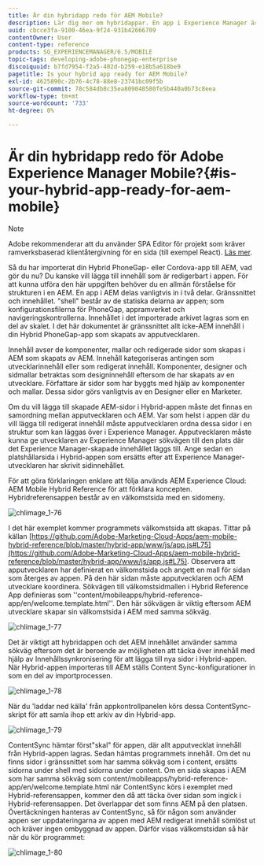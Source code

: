 ```yaml
---
title: Är din hybridapp redo för AEM Mobile?
description: Lär dig mer om hybridappar. En app i Experience Manager är vanligtvis uppdelad i två delar. "shell" och "content" och den här sidan ger mer information om dessa ämnen.
uuid: cbcce3fa-9100-46ea-9f24-931b42666709
contentOwner: User
content-type: reference
products: SG_EXPERIENCEMANAGER/6.5/MOBILE
topic-tags: developing-adobe-phonegap-enterprise
discoiquuid: b7fd7954-f2a5-402d-b259-e18b5a618be9
pagetitle: Is your hybrid app ready for AEM Mobile?
exl-id: 4625890c-2b76-4c78-88e8-23741bc09f5b
source-git-commit: 78c584db8c35ea809048580fe5b440a0b73c8eea
workflow-type: tm+mt
source-wordcount: '733'
ht-degree: 0%

---
```


# Är din hybridapp redo för Adobe Experience Manager Mobile?{#is-your-hybrid-app-ready-for-aem-mobile}

>[!NOTE]
>
>Adobe rekommenderar att du använder SPA Editor för projekt som kräver ramverksbaserad klientåtergivning för en sida (till exempel React). [Läs mer](/help/sites-developing/spa-overview.md).

Så du har importerat din Hybrid PhoneGap- eller Cordova-app till AEM, vad gör du nu? Du kanske vill lägga till innehåll som är redigerbart i appen. För att kunna utföra den här uppgiften behöver du en allmän förståelse för strukturen i en AEM. En app i AEM delas vanligtvis in i två delar. Gränssnittet och innehållet. &quot;shell&quot; består av de statiska delarna av appen; som konfigurationsfilerna för PhoneGap, appramverket och navigeringskontrollerna. Innehållet i det importerade arkivet lagras som en del av skalet. I det här dokumentet är gränssnittet allt icke-AEM innehåll i din Hybrid PhoneGap-app som skapats av apputvecklaren.

Innehåll avser de komponenter, mallar och redigerade sidor som skapas i AEM som skapats av AEM. Innehåll kategoriseras antingen som utvecklarinnehåll eller som redigerat innehåll. Komponenter, designer och sidmallar betraktas som designinnehåll eftersom de har skapats av en utvecklare. Författare är sidor som har byggts med hjälp av komponenter och mallar. Dessa sidor görs vanligtvis av en Designer eller en Marketer.

Om du vill lägga till skapade AEM-sidor i Hybrid-appen måste det finnas en samordning mellan apputvecklaren och AEM. Var som helst i appen där du vill lägga till redigerat innehåll måste apputvecklaren ordna dessa sidor i en struktur som kan läggas över i Experience Manager. Apputvecklaren måste kunna ge utvecklaren av Experience Manager sökvägen till den plats där det Experience Manager-skapade innehållet läggs till. Ange sedan en platshållarsida i Hybrid-appen som ersätts efter att Experience Manager-utvecklaren har skrivit sidinnehållet.

För att göra förklaringen enklare att följa används AEM Experience Cloud: AEM Mobile Hybrid Reference för att förklara koncepten. Hybridreferensappen består av en välkomstsida med en sidomeny.

![chlimage_1-76](assets/chlimage_1-76.png)

I det här exemplet kommer programmets välkomstsida att skapas. Tittar på källan [https://github.com/Adobe-Marketing-Cloud-Apps/aem-mobile-hybrid-reference/blob/master/hybrid-app/www/js/app.js#L75](https://github.com/Adobe-Marketing-Cloud-Apps/aem-mobile-hybrid-reference/blob/master/hybrid-app/www/js/app.js#L75). Observera att apputvecklaren har definierat en välkomstsida och angett en mall för sidan som återges av appen. På den här sidan måste apputvecklaren och AEM utvecklare koordinera. Sökvägen till välkomstsidmallen i Hybrid Reference App definieras som &#39;&#39;content/mobileapps/hybrid-reference-app/en/welcome.template.html&#39;&#39;. Den här sökvägen är viktig eftersom AEM utvecklare skapar sin välkomstsida i AEM med samma sökväg.

![chlimage_1-77](assets/chlimage_1-77.png)

Det är viktigt att hybridappen och det AEM innehållet använder samma sökväg eftersom det är beroende av möjligheten att täcka över innehåll med hjälp av Innehållssynkronisering för att lägga till nya sidor i Hybrid-appen. När Hybrid-appen importeras till AEM ställs Content Sync-konfigurationer in som en del av importprocessen.

![chlimage_1-78](assets/chlimage_1-78.png)

När du &#39;laddar ned källa&#39; från appkontrollpanelen körs dessa ContentSync-skript för att samla ihop ett arkiv av din Hybrid-app.

![chlimage_1-79](assets/chlimage_1-79.png)

ContentSync hämtar först&quot;skal&quot; för appen, där allt apputvecklat innehåll från Hybrid-appen lagras. Sedan hämtas programmets innehåll. Om det nu finns sidor i gränssnittet som har samma sökväg som i content, ersätts sidorna under shell med sidorna under content. Om en sida skapas i AEM som har samma sökväg som content/mobileapps/hybrid-reference-app/en/welcome.template.html när ContentSync körs i exemplet med Hybrid-referensappen, kommer den då att täcka över sidan som ingick i Hybrid-referensappen. Det överlappar det som finns AEM på den platsen. Övertäckningen hanteras av ContentSync, så för någon som använder appen ser uppdateringarna av appen med AEM redigerat innehåll sömlöst ut och kräver ingen ombyggnad av appen. Därför visas välkomstsidan så här när du kör programmet:

![chlimage_1-80](assets/chlimage_1-80.png)

